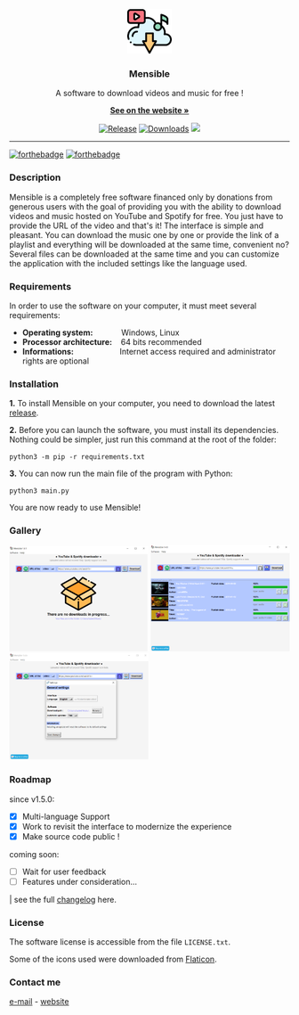 <div align="center">
  <a href="https://github.com/LeonPupier/Mensible">
    <img src="Content/Images/app.png" alt="Logo" width="80" height="80">
  </a>
  <h3 align="center">Mensible</h3>
  
  A software to download videos and music for free !
  
  <a href="https://www.leonpupier.fr/projects/mensible"><strong>See on the website »</strong></a>
  
  [![Release](https://img.shields.io/github/release/LeonPupier/Mensible.svg)](https://github.com/LeonPupier/Mensible/releases)
  [![Downloads](https://img.shields.io/github/downloads/LeonPupier/Mensible/total.svg)](https://github.com/LeonPupier/Mensible/releases)
  ![](https://tokei.rs/b1/github/LeonPupier/Mensible)
</div>

---

[![forthebadge](https://forthebadge.com/images/badges/made-with-python.svg)](https://github.com/LeonPupier/Mensible/)
[![forthebadge](http://forthebadge.com/images/badges/built-with-love.svg)](https://github.com/LeonPupier/Mensible/)

### Description

Mensible is a completely free software financed only by donations from generous users
with the goal of providing you with the ability to download videos and music hosted
on YouTube and Spotify for free. You just have to provide the URL of the video and
that's it! The interface is simple and pleasant. You can download the music one by one
or provide the link of a playlist and everything will be downloaded at the same time,
convenient no? Several files can be downloaded at the same time and you can customize
the application with the included settings like the language used.

### Requirements
In order to use the software on your computer, it must meet several requirements:
- **Operating system:**&nbsp;&nbsp;&nbsp;&nbsp;&nbsp;&nbsp;&nbsp;&nbsp;&nbsp;&nbsp;&nbsp;&nbsp;&nbsp;Windows, Linux
- **Processor architecture:**&nbsp;&nbsp;&nbsp;&nbsp;64 bits recommended
- **Informations:**&nbsp;&nbsp;&nbsp;&nbsp;&nbsp;&nbsp;&nbsp;&nbsp;&nbsp;&nbsp;&nbsp;&nbsp;&nbsp;&nbsp;&nbsp;&nbsp;&nbsp;&nbsp;&nbsp;&nbsp;&nbsp;Internet access required and administrator rights are optional

### Installation
**1.** To install Mensible on your computer, you need to download the latest [release](https://github.com/LeonPupier/Mensible/releases/latest).

**2.** Before you can launch the software, you must install its dependencies.
Nothing could be simpler, just run this command at the root of the folder:
```
python3 -m pip -r requirements.txt
```
**3.** You can now run the main file of the program with Python:
```
python3 main.py
```
You are now ready to use Mensible!

### Gallery
<div>
  <img src="Description/1.png" alt="State at the opening" width="250">
  <img src="Description/2.png" alt="Example of a queue" width="250">
  <img src="Description/3.png" alt="Settings window" width="250">
</div>


### Roadmap
since v1.5.0:
- [x] Multi-language Support
- [x] Work to revisit the interface to modernize the experience
- [x] Make source code public !

coming soon:
- [ ] Wait for user feedback
- [ ] Features under consideration...

| see the full [changelog](https://github.com/LeonPupier/Mensible/Content/changelog.txt) here.

### License
The software license is accessible from the file ```LICENSE.txt```.

Some of the icons used were downloaded from [Flaticon](https://www.flaticon.com/).

### Contact me
[e-mail](mailto:public_contact.l2qt6@slmail.me) - [website](https://leonpupier.fr)